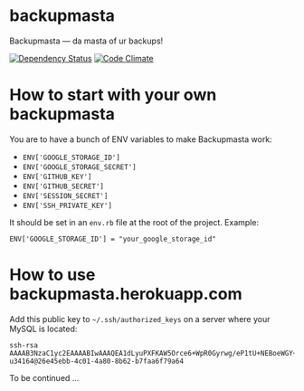 backupmasta
===========

Backupmasta — da masta of ur backups!

[![Dependency Status](https://gemnasium.com/ZeroOneStudio/backupmasta.png)](https://gemnasium.com/ZeroOneStudio/backupmasta)
[![Code Climate](https://codeclimate.com/github/ZeroOneStudio/backupmasta.png)](https://codeclimate.com/github/ZeroOneStudio/backupmasta)

How to start with your own backupmasta
======================================

You are to have a bunch of ENV variables to make Backupmasta work:

* `ENV['GOOGLE_STORAGE_ID']`
* `ENV['GOOGLE_STORAGE_SECRET']`
* `ENV['GITHUB_KEY']`
* `ENV['GITHUB_SECRET']`
* `ENV['SESSION_SECRET']`
* `ENV['SSH_PRIVATE_KEY']`

It should be set in an `env.rb` file at the root of the project. Example:

    ENV['GOOGLE_STORAGE_ID'] = "your_google_storage_id"

How to use backupmasta.herokuapp.com
====================================

Add this public key to `~/.ssh/authorized_keys` on a server where your MySQL is located:

    ssh-rsa AAAAB3NzaC1yc2EAAAABIwAAAQEA1dLyuPXFKAW5Orce6+WpR0Gyrwg/eP1tU+NEBoeWGY+xvsvgtkb3Ou8Fh7Rs2PJuNqVurJxa0eI/V3fi6nxpkcDIQRXkGQjpMRqnl9eEG4WsmADJILcAMBhm5ifL8wcVkMGkTVOYAisJLJkLLl0RaqSSlqxpaAlcnyVET0NMAD/oGlXAw9HVeROoWHhdsgL+hsObPr3KQOeX9Qp6FHAylRHkw6K1lh8rBZ8FQa/7hE8mo3+hQnM8EtlRa5iRYdjKX53ybx8Vz8TQ82ySJ49Xr31Y0cl5vDD3RPgZY8nPWerFkjY8+ufTS/opMr09MzqCr6auJ1bMwo27J73H61o8sQ== u34164@26e45ebb-4c01-4a80-8b62-b7faa6f79a64

To be continued ...

